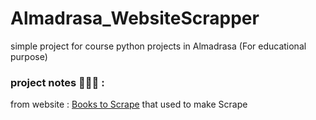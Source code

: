 # Almadrasa_WebsiteScrapper
simple project for course python projects in Almadrasa (For educational purpose)
### project notes 📙📃📑 :
from website : [Books to Scrape](https://books.toscrape.com/) that used to make Scrape
